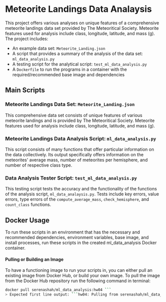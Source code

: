 # Meteorite Landings Data Analaysis
This project offers various analyses on unique features of a comprehensive meteorite landings data set provided by The Meteoritical Society. Meteorite features used for analysis include class, longitude, latitude, and mass (g).  
The project includes:
- An example data set: ```Meteorite_Landing.json```
- A script that provides a summary of the analysis of the data set: ```ml_data_analysis.py```
- A testing script for the analytical script: ```test_ml_data_analysis.py```
- A ```Dockerfile``` to run the programs in a container with the required/recommended base image and dependencies

## Main Scripts
### Meteorite Landings Data Set: ```Meteorite_Landing.json```
This comprehensive data set consists of unique features of various meteorite landings and is provided by The Meteoritical Society. Meteorite features used for analysis include class, longitude, latitude, and mass (g).

### Meteorite Landings Data Analysis Script: ```ml_data_analysis.py```
This script consists of many functions that offer particular information on the data collectively. Its output specifically offers information on the meteorites' average mass, number of meteorites per hemisphere, and number of respective class type.

### Data Analysis Tester Script: ```test_ml_data_analysis.py```
This testing script tests the accuracy and the functionality of the functions of the analysis script, ```ml_data_analaysis.py```. Tests include key errors, value errors, type errors of the ```compute_average_mass```, ```check_hemisphere```, and ```count_class``` functions. 

## Docker Usage
To run these scripts in an environment that has the necessary and recommended dependencies, environment variables, base image, and install processes, run these scripts in the 
created ml_data_analysis Docker container.
#### Pulling or Building an Image
To have a functioning image to run your scripts in, you can either pull an existing image from Docker Hub, or build your own image. 
To pull the image from the Docker Hub repository run the following command in terminal:  
```sh
docker pull serenashah/ml_data_analysis:hw04 ```
> Expected first line output: ```hw04: Pulling from serenashah/ml_data_analysis```   
